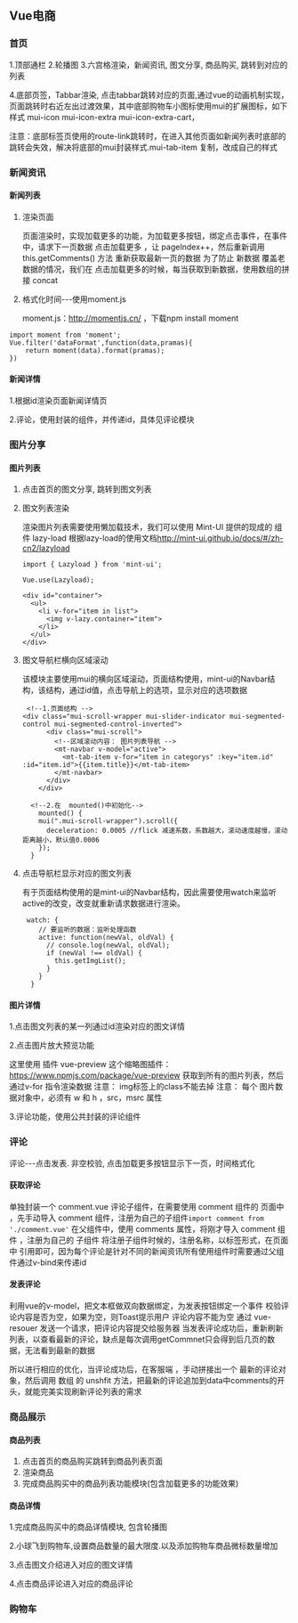 ## Vue电商

### 首页

 1.顶部通栏
 2.轮播图
 3.六宫格渲染，新闻资讯, 图文分享, 商品购买, 跳转到对应的列表

 4.底部页签，Tabbar渲染, 点击tabbar跳转对应的页面,通过vue的动画机制实现，页面跳转时右近左出过渡效果，其中底部购物车小图标使用mui的扩展图标，如下样式 mui-icon mui-icon-extra mui-icon-extra-cart，

注意：底部标签页使用的route-link跳转时，在进入其他页面如新闻列表时底部的跳转会失效，解决将底部的mui封装样式.mui-tab-item 复制，改成自己的样式



### 新闻资讯

#### 新闻列表

1. 渲染页面

   页面渲染时，实现加载更多的功能，为加载更多按钮，绑定点击事件，在事件中，请求下一页数据
   点击加载更多 ，让 pageIndex++，然后重新调用 this.getComments() 方法 重新获取最新一页的数据
   为了防止 新数据 覆盖老数据的情况，我们在 点击加载更多的时候，每当获取到新数据，使用数组的拼接 concat

2. 格式化时间---使用moment.js

   moment.js：<http://momentjs.cn/> ，下载npm install moment

```
import moment from 'moment';
Vue.filter('dataFormat',function(data,pramas){
    return moment(data).format(pramas);
})
```



#### 新闻详情

1.根据id渲染页面新闻详情页

2.评论，使用封装的组件，并传递id，具体见评论模块



### 图片分享

#### 图片列表

1. 点击首页的图文分享, 跳转到图文列表

2. 图文列表渲染

   渲染图片列表需要使用懒加载技术，我们可以使用 Mint-UI 提供的现成的 组件 lazy-load
   根据lazy-load的使用文档<http://mint-ui.github.io/docs/#/zh-cn2/lazyload> 

   ```
   import { Lazyload } from 'mint-ui';
   
   Vue.use(Lazyload);
   
   <div id="container">
     <ul>
       <li v-for="item in list">
         <img v-lazy.container="item">
       </li>
     </ul>
   </div>
   ```

3. 图文导航栏横向区域滚动

   该模块主要使用mui的横向区域滚动，页面结构使用，mint-ui的Navbar结构，该结构，通过id值，点击导航上的选项，显示对应的选项数据

   ```
    <!--1.页面结构 -->
   <div class="mui-scroll-wrapper mui-slider-indicator mui-segmented-control mui-segmented-control-inverted">
         <div class="mui-scroll">
           <!--区域滚动内容： 图片列表导航 -->
           <mt-navbar v-model="active">
             <mt-tab-item v-for="item in categorys" :key="item.id" :id="item.id">{{item.title}}</mt-tab-item>
           </mt-navbar>
         </div>
       </div>
    
     <!--2.在  mounted()中初始化-->
       mounted() {
       mui(".mui-scroll-wrapper").scroll({
         deceleration: 0.0005 //flick 减速系数，系数越大，滚动速度越慢，滚动距离越小，默认值0.0006
       });
     }
   ```

   

4. 点击导航栏显示对应的图文列表

    有于页面结构使用的是mint-ui的Navbar结构，因此需要使用watch来监听active的改变，改变就重新请求数据进行渲染。

   ```
    watch: {
       // 要监听的数据：监听处理函数
       active: function(newVal, oldVal) {
         // console.log(newVal, oldVal);
         if (newVal !== oldVal) {
           this.getImgList();
         }
       }
     }
   ```

   

#### 图片详情

1.点击图文列表的某一列通过id渲染对应的图文详情

2.点击图片放大预览功能

这里使用 插件 vue-preview 这个缩略图插件：<https://www.npmjs.com/package/vue-preview> 
获取到所有的图片列表，然后通过v-for 指令渲染数据
注意： img标签上的class不能去掉
注意： 每个 图片数据对象中，必须有 w 和 h ，src，msrc 属性

3.评论功能，使用公共封装的评论组件



### 评论

评论---点击发表. 非空校验, 点击加载更多按钮显示下一页，时间格式化

#### 获取评论

单独封装一个 comment.vue 评论子组件，在需要使用 comment 组件的 页面中 ，先手动导入 comment 组件，注册为自己的子组件`import comment from './comment.vue'`
在父组件中，使用 comments 属性，将刚才导入 comment 组件 ，注册为自己的 子组件
将注册子组件时候的，注册名称，以标签形式，在页面中 引用即可，因为每个评论是针对不同的新闻资讯所有使用组件时需要通过父组件通过v-bind来传递id



#### 发表评论

利用vue的v-model，把文本框做双向数据绑定，为发表按钮绑定一个事件
校验评论内容是否为空，如果为空，则Toast提示用户 评论内容不能为空
通过 vue-resouer 发送一个请求，把评论内容提交给服务器
当发表评论成功后，重新刷新列表，以查看最新的评论，缺点是每次调用getCommnet只会得到后几页的数据，无法看到最新的数据

所以进行相应的优化，当评论成功后，在客服端 ，手动拼接出一个 最新的评论对象，然后调用 数组 的 unshfit 方法，把最新的评论追加到data中comments的开头，就能完美实现刷新评论列表的需求



### 商品展示

#### 商品列表

1. 点击首页的商品购买跳转到商品列表页面
2. 渲染商品
3. 完成商品购买中的商品列表功能模块(包含加载更多的功能效果)



#### 商品详情

1.完成商品购买中的商品详情模块, 包含轮播图

2.小球飞到购物车,设置商品数量的最大限度.以及添加购物车商品微标数量增加

3.点击图文介绍进入对应的图文详情

4.点击商品评论进入对应的商品评论



### 购物车











